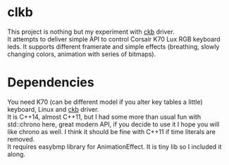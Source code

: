 # clkb
This project is nothing but my experiment with [ckb](https://github.com/mattanger/ckb-next) driver.  
It attempts to deliver simple API to control Corsair K70 Lux RGB keyboard leds. It supports different framerate
and simple effects (breathing, slowly changing colors, animation with series of bitmaps).  

# Dependencies
You need K70 (can be different model if you alter key tables a little) keyboard, Linux and 
[ckb](https://github.com/mattanger/ckb-next) driver.  
It is C++14, almost C++11, but I had some more than usual fun with std::chrono here, great modern API,
if you decide to use it I hope you will like chrono as well. I think it should be fine with C++11 if time literals
are removed.  
It requires easybmp library for AnimationEffect. It is tiny lib so I included it along.